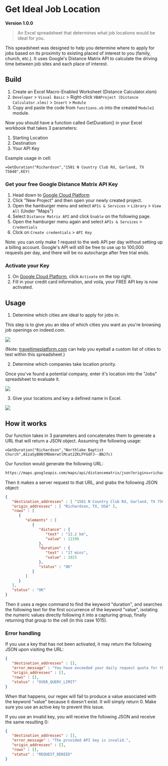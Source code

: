# Get Ideal Job Location 
**Version 1.0.0** 

> An Excel spreadsheet that determines what job locations would be ideal for you.

This speadsheet was designed to help you determine where to apply for jobs based on its proximity to existing placed of interest to you (family, church, etc.). It uses Google's Distance Matrix API to calculate the driving time between job sites and each place of interest.

## Build

1. Create an Excel Macro-Enabled Worksheet (Distance Calculator.xlsm)
1. `Developer` > `Visual Basic` > Right-click `VBAProject (Distance Calculator.xlms)` > `Insert` > `Module`
1. Copy and paste the code from `functions.vb` into the created `Module1` module.

Now you should have a function called GetDuration() in your Excel workbook that takes 3 parameters:

1. Starting Location
1. Destination
1. Your API Key

Example usage in cell:
``` excel
=GetDuration("Richardson","1501 N Country Club Rd, Garland, TX 75040",KEY)
```

### Get your free Google Distance Matrix API Key

1. Head down to [Google Cloud Platform](https://console.cloud.google.com)
1. Click "New Project" and then open your newly created project.
1. Open the hamburger menu and select `APIs & Services` > `Library` > `View All` (Under "Maps")
1. Select `Distance Matrix API` and click `Enable` on the following page.
1. Open the hamburger menu again and select `APIs & Services` > `Credentials`
1. Click on `Create credentials` > `API Key`

Note: you can only make 1 request to the web API per day without setting up a billing account. Google's API will still be free to use up to 100,000 requests per day, and there will be no autocharge after free trial ends.

### Activate your Key

1. On [Google Cloud Platform](https://console.cloud.google.com), click `Activate` on the top right.
1. Fill in your credit card information, and voila, your FREE API key is now activated.

## Usage

1. Determine which cities are ideal to apply for jobs in.

This step is to give you an idea of which cities you want as you're browsing job openings on indeed.com.

![](https://github.com/king-melchizedek/Find-Ideal-Job-Location/raw/master/demos/cities.png)

(Note: [traveltimeplatform.com](https://app.traveltimeplatform.com/search/0_lng=-97.04434&0_color=%23eb9f22&0_mode=driving&0_title=East%20Avenue%20J%2C%20Grand%20Prairie%2C%20TX%2C%20USA&0_lat=32.76720&1_lng=-96.61390&1_color=%2339d2e2&1_mode=driving&1_title=Northlake%20Baptist%20Church%2C%20Garland%2C%20TX%2C%20USA&1_lat=32.92730&2_lat=33.04136&2_lng=-96.56308&2_title=1310%20Leeward%20Ln%2C%20Wylie%2C%20TX%2C%20USA&2_mode=driving "I dare you to click me.") can help you eyeball a custom list of cities to test within this spreadsheet.)

2. Determine which companies take location priority.

Once you've found a potential company, enter it's location into the "Jobs" spreadsheet to evaluate it.

![](https://github.com/king-melchizedek/Find-Ideal-Job-Location/raw/master/demos/companies.png)

3. Give your locations and key a defined name in Excel.

![](https://github.com/king-melchizedek/Find-Ideal-Job-Location/raw/master/demos/metrics.png)

## How it works

Our function takes in 3 parameters and concatenates them to generate a URL that will return a JSON object. Assuming the following usage:

``` excel
=GetDuration("Richardson","Northlake Baptist Church",AIzaSyB06tMOemrwtlMcat2ZKLPYGdFJ--BNJ7c)
```

Our function would generate the following URL:

``` bash
https://maps.googleapis.com/maps/api/distancematrix/json?origins=richardson&destinations=northlake+baptist+church&mode=driving&language=en&key=AIzaSyB06tMOemrwtlMcat2ZKLPYGdFJ--BNJ7c
```

 Then it makes a server request to that URL, and grabs the following JSON object:

``` json
{
   "destination_addresses" : [ "1501 N Country Club Rd, Garland, TX 75040, USA" ],
   "origin_addresses" : [ "Richardson, TX, USA" ],
   "rows" : [
      {
         "elements" : [
            {
               "distance" : {
                  "text" : "12.2 km",
                  "value" : 12196
               },
               "duration" : {
                  "text" : "17 mins",
                  "value" : 1015
               },
               "status" : "OK"
            }
         ]
      }
   ],
   "status" : "OK"
}
```

Then it uses a regex command to find the keyword "duration", and searches the following text for the first occurrence of the keyword "value", isolating the numeric values directly following it into a capturing group, finally returning that group to the cell (in this case 1015).

### Error handling

If you use a key that has not been activated, it may return the following JSON upon visiting the URL:

``` json
{
   "destination_addresses" : [],
   "error_message" : "You have exceeded your daily request quota for this API. If you did not set a custom daily request quota, verify your project has an active billing account: http://g.co/dev/maps-no-account",
   "origin_addresses" : [],
   "rows" : [],
   "status" : "OVER_QUERY_LIMIT"
}
```

When that happens, our regex will fail to produce a value associated with the keyword "value" because it doesn't exist. It will simply return 0. Make sure you use an active key to prevent this issue.

If you use an invalid key, you will receive the following JSON and receive the same resulting 0:
``` json
{
   "destination_addresses" : [],
   "error_message" : "The provided API key is invalid.",
   "origin_addresses" : [],
   "rows" : [],
   "status" : "REQUEST_DENIED"
}
```